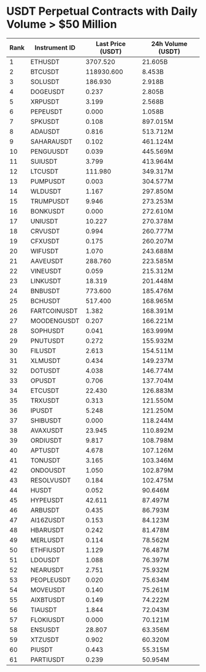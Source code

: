 # USDT Perpetual Contracts with Daily Volume > $50 Million

| Rank | Instrument ID | Last Price (USDT) | 24h Volume (USDT) |
|------|---------------|-------------------|-------------------|
| 1 | ETHUSDT | 3707.520 | 21.605B |
| 2 | BTCUSDT | 118930.600 | 8.453B |
| 3 | SOLUSDT | 186.930 | 2.918B |
| 4 | DOGEUSDT | 0.237 | 2.805B |
| 5 | XRPUSDT | 3.199 | 2.568B |
| 6 | PEPEUSDT | 0.000 | 1.058B |
| 7 | SPKUSDT | 0.108 | 897.015M |
| 8 | ADAUSDT | 0.816 | 513.712M |
| 9 | SAHARAUSDT | 0.102 | 461.124M |
| 10 | PENGUUSDT | 0.039 | 445.569M |
| 11 | SUIUSDT | 3.799 | 413.964M |
| 12 | LTCUSDT | 111.980 | 349.317M |
| 13 | PUMPUSDT | 0.003 | 304.577M |
| 14 | WLDUSDT | 1.167 | 297.850M |
| 15 | TRUMPUSDT | 9.946 | 273.253M |
| 16 | BONKUSDT | 0.000 | 272.610M |
| 17 | UNIUSDT | 10.227 | 270.378M |
| 18 | CRVUSDT | 0.994 | 260.777M |
| 19 | CFXUSDT | 0.175 | 260.207M |
| 20 | WIFUSDT | 1.070 | 243.688M |
| 21 | AAVEUSDT | 288.760 | 223.585M |
| 22 | VINEUSDT | 0.059 | 215.312M |
| 23 | LINKUSDT | 18.319 | 201.448M |
| 24 | BNBUSDT | 773.600 | 185.476M |
| 25 | BCHUSDT | 517.400 | 168.965M |
| 26 | FARTCOINUSDT | 1.382 | 168.391M |
| 27 | MOODENGUSDT | 0.207 | 166.221M |
| 28 | SOPHUSDT | 0.041 | 163.999M |
| 29 | PNUTUSDT | 0.272 | 155.932M |
| 30 | FILUSDT | 2.613 | 154.511M |
| 31 | XLMUSDT | 0.434 | 149.237M |
| 32 | DOTUSDT | 4.038 | 146.774M |
| 33 | OPUSDT | 0.706 | 137.704M |
| 34 | ETCUSDT | 22.430 | 126.883M |
| 35 | TRXUSDT | 0.313 | 121.550M |
| 36 | IPUSDT | 5.248 | 121.250M |
| 37 | SHIBUSDT | 0.000 | 118.244M |
| 38 | AVAXUSDT | 23.945 | 110.892M |
| 39 | ORDIUSDT | 9.817 | 108.798M |
| 40 | APTUSDT | 4.678 | 107.126M |
| 41 | TONUSDT | 3.165 | 103.346M |
| 42 | ONDOUSDT | 1.050 | 102.879M |
| 43 | RESOLVUSDT | 0.184 | 102.475M |
| 44 | HUSDT | 0.052 | 90.646M |
| 45 | HYPEUSDT | 42.611 | 87.497M |
| 46 | ARBUSDT | 0.435 | 86.793M |
| 47 | AI16ZUSDT | 0.153 | 84.123M |
| 48 | HBARUSDT | 0.242 | 81.478M |
| 49 | MERLUSDT | 0.114 | 78.562M |
| 50 | ETHFIUSDT | 1.129 | 76.487M |
| 51 | LDOUSDT | 1.088 | 76.397M |
| 52 | NEARUSDT | 2.751 | 75.932M |
| 53 | PEOPLEUSDT | 0.020 | 75.634M |
| 54 | MOVEUSDT | 0.140 | 75.261M |
| 55 | AIXBTUSDT | 0.149 | 74.222M |
| 56 | TIAUSDT | 1.844 | 72.043M |
| 57 | FLOKIUSDT | 0.000 | 70.121M |
| 58 | ENSUSDT | 28.807 | 63.356M |
| 59 | XTZUSDT | 0.902 | 60.320M |
| 60 | PIUSDT | 0.443 | 55.315M |
| 61 | PARTIUSDT | 0.239 | 50.954M |
